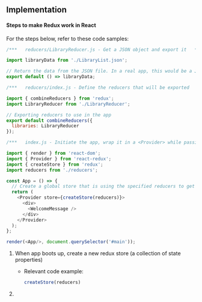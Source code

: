 ## Implementation

#### Steps to make Redux work in React

For the steps below, refer to these code samples:
```js
/***   reducers/LibraryReducer.js - Get a JSON object and export it   ***/

import libraryData from './LibraryList.json';

// Return the data from the JSON file. In a real app, this would be a JSON response from an API call.
export default () => libraryData;
```

```js
/***   reducers/index.js - Define the reducers that will be exported   ***/

import { combineReducers } from 'redux';
import LibraryReducer from './LibraryReducer';

// Exporting reducers to use in the app
export default combineReducers({
  libraries: LibraryReducer
});
```

```js
/***   index.js - Initiate the app, wrap it in a <Provider> while passing it a reference to a new store while defining the reducers to create initial state   ***/

import { render } from 'react-dom';
import { Provider } from 'react-redux';
import { createStore } from 'redux';
import reducers from './reducers';

const App = () => {
  // Create a global store that is using the specified reducers to get the state
  return (
    <Provider store={createStore(reducers)}>
      <div>
        <WelcomeMessage />
      </div>
    </Provider>
  );
};

render(<App/>, document.querySelector('#main'));
```
    
1. When app boots up, create a new redux store (a collection of state properties)
   * Relevant code example:
   
       ```js
       createStore(reducers)
       ```

2. 
<br>
